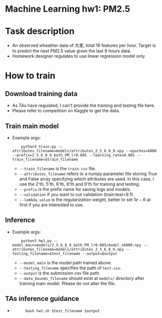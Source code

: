 Machine Learning hw1: PM2.5
===

# Task description
- An observed wheather data of 大里, total 18 features per hour. Target is to predict the next PM2.5 value given the last 9 hours data.
- Homework designer regulates to use linear regression model only.

# How to train
## Download training data
- As TAs have regulated, I can't provide the training and testing file here.
- Please refer to competition on Kaggle to get the data.
## Train main model
- Example args: 
    ```=
        python3 train.py --attributes_filename=models/attributes_2_5_6_8_9.npy --epoches=6000 --prefix=2_5_6_8_9_both_PM_lr0.005 --learning_rate=0.005 --train_filename=$train_filename
    ```
    - ``--train_filename`` is the ``train.csv`` file.
    - ``--attributes_filename`` refers to a numpy parameter file storing True and False array specifying which attributes are used. In this case, I use the 2'th, 5'th, 6'th, 8'th and 9'th for training and testing.
    - ``--prefix`` is the prefix name for saving logs and models.
    - ``--validation`` if you want to cut validation (train:test=9:1).
    - ``--lambda_value`` is the regularization weight, better to set $1e-6$ at first if you are interested to use.
## Inference
- Example args:
    ```=
        python3 hw1.py --model_main=models/2_5_6_8_9_both_PM_lr0.005/model_e6000.npy --attributes_filename=models/attributes_2_5_6_8_9.npy --testing_filename=$test_filename --output=$output
    ```
    - ``--model_main`` is the model path trained above.
    - ``--testing_filename`` specifies the path of ``test.csv``.
    - ``--output`` is the submission csv file path.
    - ``--data_bounds_filename`` should exist at ``models/`` directory after training main model. Please do not alter the file.
## TAs inference guidance
- ```=
        bash hw1.sh $test_filename $output
    ```
